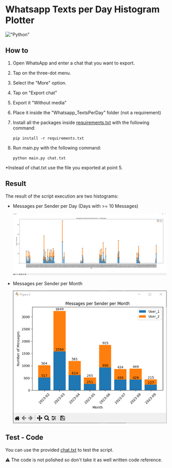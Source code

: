 # Whatsapp Texts per Day Histogram Plotter

!["Python"](https://img.shields.io/badge/%20-Python-blue?style=flat-square)

## How to

1. Open WhatsApp and enter a chat that you want to export.
2. Tap on the three-dot menu.
3. Select the "More" option.
4. Tap on "Export chat"
5. Export it "Without media"
6. Place it inside the "Whatsapp_TextsPerDay" folder (not a requirement)
7. Install all the packages inside [requirements.txt](requirements.txt) with the following command:

    ```pip install -r requirements.txt```
8. Run main.py with the following command:

    ```python main.py chat.txt```

*Instead of chat.txt use the file you exported at point 5.

## Result

The result of the script execution are two histograms:

- Messages per Sender per Day (Days with >= 10 Messages)

    ![Messages per Sender per Day](doc/1.png "Messages per Sender per Day")

- Messages per Sender per Month

    ![Messages per Sender per Month](doc/2.png "Messages per Sender per Month")

## Test - Code

You can use the provided [chat.txt](chat.txt) to test the script.

⚠️ The code is not polished so don't take it as well written code reference.
